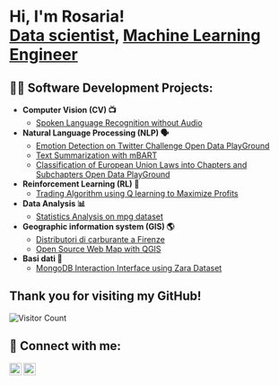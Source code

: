 <h1>Hi, I'm Rosaria! <br/><a href="https://github.com/RosLeo">Data scientist</a>, <a href="https://github.com/RosLeo">Machine Learning Engineer</a> </h1>

<h2>👨‍💻 Software Development Projects:</h2>

- <b> Computer Vision (CV) 📺</b>
  - [Spoken Language Recognition without Audio](https://github.com/RosLeo/Spoken-Language-Recognition-without-Audio)
- <b> Natural Language Processing (NLP) 🗣️ </b>
  - [Emotion Detection on Twitter Challenge Open Data PlayGround](https://github.com/RosLeo/Emotion-Detection-Challenge-on-Twitter)
  - [Text Summarization with mBART](https://github.com/RosLeo/Text-summarization)
  - [Classification of European Union Laws into Chapters and Subchapters Open Data PlayGround](https://github.com/RosLeo/ITADATAhack2023)
- <b> Reinforcement Learning (RL) 🌟 </b>
  - [Trading Algorithm using Q learning to Maximize Profits](https://github.com/RosLeo/Development-of-a-Trading-Algorithm-using-Q-learning-to-Maximize-Profits.)
- <b>Data Analysis 📊</b>
  - [Statistics Analysis on mpg dataset](https://github.com/RosLeo/Statistica-e-Analisi-dei-Dati)
- <b>Geographic information system (GIS) 🌎</b>
  - [Distributori di carburante a Firenze](https://github.com/RosLeo/Distributori-di-carburante-a-Firenze)
  - [Open Source Web Map with QGIS](https://github.com/RosLeo/Open-Source-Web-Map-with-QGIS)
- <b>Basi dati 💾</b>
  - [MongoDB Interaction Interface using Zara Dataset](https://github.com/RosLeo/Basi-Dati)
  
  

<h2> Thank you for visiting my GitHub! </h2>  

![Visitor Count](https://komarev.com/ghpvc/?username=YourGitHubUsername&style=flat-square)

<h2> 🤳 Connect with me:</h2>

[<img align="left" alt="Rosaria Leone | LinkedIn" width="22px" src="https://cdn.jsdelivr.net/npm/simple-icons@v3/icons/linkedin.svg" />][linkedin]
[<img align="left" alt="Rosaria Leone | Instagram" width="22px" src="https://cdn.jsdelivr.net/npm/simple-icons@v3/icons/instagram.svg" />][instagram]

[instagram]: https://www.instagram.com/rosarialeoneee/
[linkedin]: [www.linkedin.com/in/rosaria-leone-357026210](https://www.instagram.com/rosarialeoneee/)







